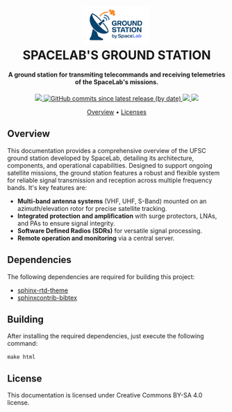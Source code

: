 <h1 align="center">
    <a href="https://spacelab-ufsc.github.io/grs-doc/"><img src="https://github.com/spacelab-ufsc/grs-doc/blob/main/img/logo-wide.png" alt="SpaceLab-GRS" width="30%"></a>
    <br>
    SPACELAB'S GROUND STATION
    <br>
</h1>

<h4 align="center">A ground station for transmiting telecommands and receiving telemetries of the SpaceLab's missions.</h4>

<p align="center">
	<a href="https://github.com/spacelab-ufsc/grs-doc">
        <img src="https://img.shields.io/badge/status-development-green?style=for-the-badge">
	</a>
    <a href="https://github.com/spacelab-ufsc/grs-doc/releases">
        <img alt="GitHub commits since latest release (by date)" src="https://img.shields.io/github/commits-since/spacelab-ufsc/grs-doc/latest?style=for-the-badge">
    </a>
    <a href="https://github.com/spacelab-ufsc/grs-doc/blob/main/LICENSE">
        <img src="https://img.shields.io/github/license/spacelab-ufsc/grs-doc?style=for-the-badge">
    </a>
    <a href="https://github.com/spacelab-ufsc/grs-doc/actions">
        <img src="https://img.shields.io/github/actions/workflow/status/spacelab-ufsc/grs-doc/sphinx_build.yml?style=for-the-badge">
    </a>
</p>

<p align="center">
    <a href="#overview">Overview</a> •
    <a href="#licenses">Licenses</a>
</p>

## Overview

This documentation provides a comprehensive overview of the UFSC ground station developed by SpaceLab, detailing its architecture, components, and operational capabilities. Designed to support ongoing satellite missions, the ground station features a robust and flexible system for reliable signal transmission and reception across multiple frequency bands. It's key features are:

* **Multi-band antenna systems** (VHF, UHF, S-Band) mounted on an azimuth/elevation rotor for precise satellite tracking.
* **Integrated protection and amplification** with surge protectors, LNAs, and PAs to ensure signal integrity.
* **Software Defined Radios (SDRs)** for versatile signal processing.
* **Remote operation and monitoring** via a central server.

## Dependencies

The following dependencies are required for building this project:

* [sphinx-rtd-theme](https://pypi.org/project/sphinx-rtd-theme/)
* [sphinxcontrib-bibtex](https://pypi.org/project/sphinxcontrib-bibtex/)

## Building

After installing the required dependencies, just execute the following command:

```
make html
```

## License

This documentation is licensed under  Creative Commons BY-SA 4.0 license.
